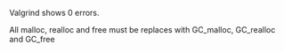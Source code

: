 Valgrind shows 0 errors.

All malloc, realloc and free must be replaces with GC_malloc, GC_realloc and GC_free 
